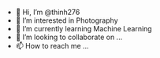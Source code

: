 - 👋 Hi, I’m @thinh276
- 👀 I’m interested in Photography
- 🌱 I’m currently learning Machine Learning
- 💞️ I’m looking to collaborate on ...
- 📫 How to reach me ...

<!---
thinh276/thinh276 is a ✨ special ✨ repository because its `README.md` (this file) appears on your GitHub profile.
You can click the Preview link to take a look at your changes.
--->
